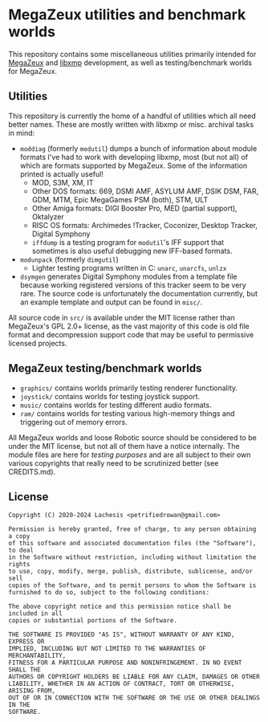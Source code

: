 # MegaZeux utilities and benchmark worlds

This repository contains some miscellaneous utilities primarily intended for [MegaZeux](https://github.com/AliceLR/megazeux/) and [libxmp](https://github.com/libxmp/libxmp/) development, as well as testing/benchmark worlds for MegaZeux.

## Utilities

This repository is currently the home of a handful of utilities which all need better names. These are mostly written with libxmp or misc. archival tasks in mind:

* `moddiag` (formerly `modutil`) dumps a bunch of information about module formats I've had to work with developing libxmp, most (but not all) of which are formats supported by MegaZeux. Some of the information printed is actually useful!
  * MOD, S3M, XM, IT
  * Other DOS formats: 669, DSMI AMF, ASYLUM AMF, DSIK DSM, FAR, GDM, MTM, Epic MegaGames PSM (both), STM, ULT
  * Other Amiga formats: DIGI Booster Pro, MED (partial support), Oktalyzer
  * RISC OS formats: Archimedes !Tracker, Coconizer, Desktop Tracker, Digital Symphony
  * `iffdump` is a testing program for `modutil`'s IFF support that sometimes is also useful debugging new IFF-based formats.
* `modunpack` (formerly `dimgutil`)
  * Lighter testing programs written in C: `unarc`, `unarcfs`, `unlzx`
* `dsymgen` generates Digital Symphony modules from a template file because
  working registered versions of this tracker seem to be very rare. The source
  code is unfortunately the documentation currently, but an example template
  and output can be found in `misc/`.

All source code in `src/` is available under the MIT license rather than
MegaZeux's GPL 2.0+ license, as the vast majority of this code is old file
format and decompression support code that may be useful to permissive
licensed projects.

## MegaZeux testing/benchmark worlds

* `graphics/` contains worlds primarily testing renderer functionality.
* `joystick/` contains worlds for testing joystick support.
* `music/` contains worlds for testing different audio formats.
* `ram/` contains worlds for testing various high-memory things and triggering out of memory errors.

All MegaZeux worlds and loose Robotic source should be considered to be under
the MIT license, but not all of them have a notice internally. The module files
are here for *testing purposes* and are all subject to their own various
copyrights that really need to be scrutinized better (see CREDITS.md).

## License
```
Copyright (C) 2020-2024 Lachesis <petrifiedrowan@gmail.com>

Permission is hereby granted, free of charge, to any person obtaining a copy
of this software and associated documentation files (the "Software"), to deal
in the Software without restriction, including without limitation the rights
to use, copy, modify, merge, publish, distribute, sublicense, and/or sell
copies of the Software, and to permit persons to whom the Software is
furnished to do so, subject to the following conditions:

The above copyright notice and this permission notice shall be included in all
copies or substantial portions of the Software.

THE SOFTWARE IS PROVIDED "AS IS", WITHOUT WARRANTY OF ANY KIND, EXPRESS OR
IMPLIED, INCLUDING BUT NOT LIMITED TO THE WARRANTIES OF MERCHANTABILITY,
FITNESS FOR A PARTICULAR PURPOSE AND NONINFRINGEMENT. IN NO EVENT SHALL THE
AUTHORS OR COPYRIGHT HOLDERS BE LIABLE FOR ANY CLAIM, DAMAGES OR OTHER
LIABILITY, WHETHER IN AN ACTION OF CONTRACT, TORT OR OTHERWISE, ARISING FROM,
OUT OF OR IN CONNECTION WITH THE SOFTWARE OR THE USE OR OTHER DEALINGS IN THE
SOFTWARE.
```
